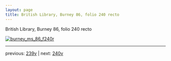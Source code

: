 ```yaml
---
layout: page
title: British Library, Burney 86, folio 240 recto
---
```


British Library, Burney 86, folio 240 recto

[![burney_ms_86_f240r](http://www.homermultitext.org/iipsrv?IIIF=/project/homer/pyramidal/deepzoom/bl/burney86imgs/v1/burney_ms_86_f240r.tif/full/800,/0/default.jpg)](http://www.homermultitext.org/ict2/?urn=urn:cite2:bl:burney86imgs.v1:burney_ms_86_f240r) 

---

previous:  [239v](../239v/) | next: [240v](../240v/)